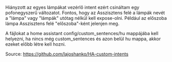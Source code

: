 Hiányzott az egyes lámpákat vezérlő intent ezért csináltam egy pofonegyszerű változatot. 
Fontos, hogy az Asszisztens felé a lámpák nevét a "lámpa" vagy "lámpák" utótag nélkül kell expose-olni. 
Például az előszoba lámpa Asszisztens felé "előszoba"-ként jelenjen meg. 

A fájlokat a home assistant config/custom_sentences/hu mappájába kell helyezni, ha nincs még custom_sentences és azon belül hu mappa, akkor ezeket előbb létre kell hozni. 

Source: https://github.com/lajoshanko/HA-custom-intents

